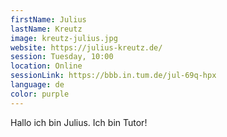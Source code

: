```yaml
---
firstName: Julius
lastName: Kreutz
image: kreutz-julius.jpg
website: https://julius-kreutz.de/
session: Tuesday, 10:00
location: Online
sessionLink: https://bbb.in.tum.de/jul-69q-hpx
language: de
color: purple
---
```


Hallo ich bin Julius. Ich bin Tutor!
